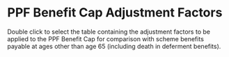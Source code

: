 # PPF Benefit Cap Adjustment Factors

Double click to select the table containing the adjustment factors to be
applied to the PPF Benefit Cap for comparison with scheme benefits
payable at ages other than age 65 (including death in deferment
benefits).
